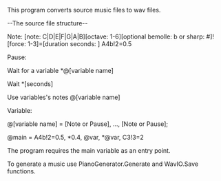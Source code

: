 This program converts source music files to wav files.

--The source file structure--

Note: [note: C|D|E|F|G|A|B][octave: 1-6][optional bemolle: b or sharp: #]![force: 1-3]=[duration seconds: ] A4b!2=0.5

Pause:

Wait for a variable *@[variable name]

Wait *[seconds]

Use variables's notes @[variable name]

Variable:

@[variable name] = [Note or Pause], ..., [Note or Pause];

@main = A4b!2=0.5, *0.4, @var, *@var, C3!3=2

The program requires the main variable as an entry point.

To generate a music use PianoGenerator.Generate and WavIO.Save functions.
